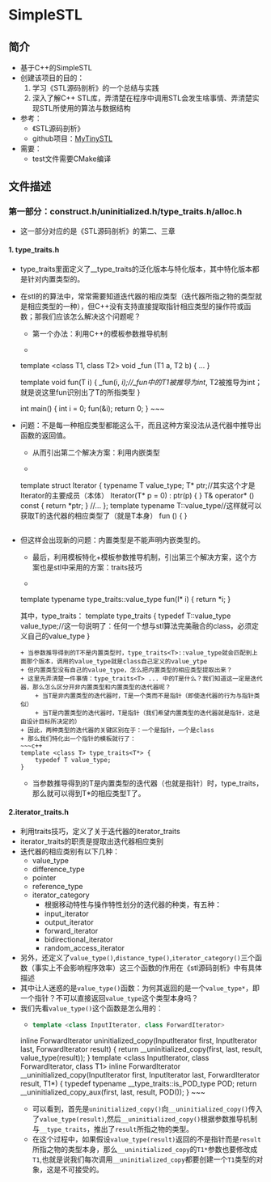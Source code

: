 # SimpleSTL

## 简介
+ 基于C++的SimpleSTL
+ 创建该项目的目的：
	1. 学习《STL源码剖析》的一个总结与实践
	2. 深入了解C++ STL库，弄清楚在程序中调用STL会发生啥事情、弄清楚实现STL所使用的算法与数据结构
+ 参考：
	+ 《STL源码剖析》
	+ github项目：[MyTinySTL](https://github.com/Alinshans/MyTinySTL) 
+ 需要：
	+ test文件需要CMake编译

## 文件描述

### 第一部分：construct.h/uninitialized.h/type_traits.h/alloc.h
+ 这一部分对应的是《STL源码剖析》的第二、三章

#### 1. type_traits.h
+ type_traits里面定义了__type_traits的泛化版本与特化版本，其中特化版本都是针对内置类型的。
+ 在stl的的算法中，常常需要知道迭代器的相应类型（迭代器所指之物的类型就是相应类型的一种），但C++没有支持直接提取指针相应类型的操作符或函数；那我们应该怎么解决这个问题呢？
	+ 第一个办法：利用C++的模板参数推导机制
	+ ~~~c++
    template <class T1, class T2>
    void _fun (T1 a, T2 b) {
	  ...
    }

    template <class T>
    void fun(T i) {
        _fun(i, *i);//_fun中的T1被推导为int*, T2被推导为int；就是说这里fun识别出了T的所指类型
    }

    int main() {
        int i = 0; 
        fun(&i);
        return 0;
    }
	  ~~~
+ 问题：不是每一种相应类型都能这么干，而且这种方案没法从迭代器中推导出函数的返回值。
	+ 从而引出第二个解决方案：利用内嵌类型
	+ ~~~c++
    template <class T>
    struct Iterator {
        typename T value_type;
        T* ptr;//其实这个才是Iterator的主要成员（本体）
        Iterator(T* p = 0) : ptr(p) { }
        T& operator* () const { return *ptr; }
        //... 
    };
    template <class T>
    typename T::value_type//这样就可以获取T的迭代器的相应类型了（就是T本身）
    fun () {
    }
    ~~~
+ 但这样会出现新的问题：内置类型是不能声明内嵌类型的。
	+ 最后，利用模板特化+模板参数推导机制，引出第三个解决方案，这个方案也是stl中采用的方案：traits技巧
	+ ~~~c++
    template <class T>
    typename type_traits<T>::value_type
    fun(I* i) {
        return *i;
    }

    其中，type_traits：
    template<class T> type_traits {
        typedef T::value_type value_type;//这一句说明了：任何一个想与stl算法完美融合的class，必须定义自己的value_type 
    }
    ~~~
	+ 当参数推导得到的T不是内置类型时，type_traits<T>::value_type就会匹配到上面那个版本，调用的value_type就是class自己定义的value_ytpe
	+ 但内置类型没有自己的value_type，怎么把内置类型的相应类型提取出来？
	+ 这里先弄清楚一件事情：type_traits<T> ... 中的T是什么？我们知道这一定是迭代器，那么怎么区分开非内置类型和内置类型的迭代器呢？
    	+ 当T是非内置类型的迭代器时，T是一个类而不是指针（即使迭代器的行为与指针类似）
		+ 当T是内置类型的迭代器时，T是指针（我们希望内置类型的迭代器就是指针，这是由设计目标所决定的）
    + 因此，两种类型的迭代器的关键区别在于：一个是指针，一个是class
    + 那么我们特化出一个指针的模板就行了：
    ~~~c++
    template <class T> type_traits<T*> {
        typedef T value_type;
    }
    ~~~
    + 当参数推导得到的T是内置类型的迭代器（也就是指针）时，type_traits，那么就可以得到T*的相应类型T了。


#### 2.iterator_traits.h
+ 利用traits技巧，定义了关于迭代器的iterator_traits
+ iterator_traits的职责是提取出迭代器相应类别
+ 迭代器的相应类别有以下几种：
	+  value_type
	+  difference_type
	+  pointer
	+  reference_type
	+  iterator_category
		+ 根据移动特性与操作特性划分的迭代器的种类，有五种：
		+ input_iterator
		+ output_iterator
		+ forward_iterator
		+ bidirectional_iterator
		+ random_access_iterator
+ 另外，还定义了`value_type()`,`distance_type()`,`iterator_category()`三个函数（事实上不会影响程序效率）这三个函数的作用在《stl源码剖析》中有具体描述
+ 其中让人迷惑的是`value_type()`函数：为何其返回的是一个`value_type*`，即一个指针？不可以直接返回`value_type`这个类型本身吗？
+ 我们先看`value_type()`这个函数是怎么用的：
	+ ~~~c++
	  template <class InputIterator, class ForwardIterator>
    inline ForwardIterator
    uninitialized_copy(InputIterator first, InputIterator last, ForwardIterator result) {
    	return __uninitialized_copy(first, last, result, value_type(result));
    }
template <class InputIterator, class ForwardIterator, class T1>
inline ForwardIterator
    __uninitialized_copy(InputIterator first, InputIterator last, ForwardIterator result, T1*) {
    typedef typename __type_traits<T1>::is_POD_type POD;
		return __uninitialized_copy_aux(first, last, result, POD());
	  }
	  ~~~
	+ 可以看到，首先是`uninitialized_copy()`向`__uninitialized_copy()`传入了`value_type(result)`,然后`__uninitialized_copy()`根据参数推导机制与`__type_traits`，推出了`result`所指之物的类型。
	+ 在这个过程中，如果假设`value_type(result)`返回的不是指针而是`result`所指之物的类型本身，那么`__uninitialized_copy`的`T1*`参数也要修改成`T1`,也就是说我们每次调用`__uninitialized_copy`都要创建一个`T1`类型的对象，这是不可接受的。